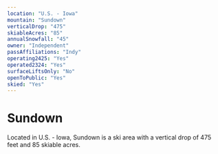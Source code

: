 ```yaml
---
location: "U.S. - Iowa"
mountain: "Sundown"
verticalDrop: "475"
skiableAcres: "85"
annualSnowfall: "45"
owner: "Independent"
passAffiliations: "Indy"
operating2425: "Yes"
operated2324: "Yes"
surfaceLiftsOnly: "No"
openToPublic: "Yes"
skied: "Yes"
---
```


# Sundown

Located in U.S. - Iowa, Sundown is a ski area with a vertical drop of 475 feet and 85 skiable acres.